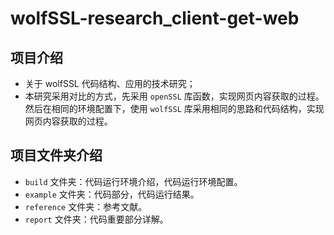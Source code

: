 # wolfSSL-research_client-get-web
## 项目介绍
- 关于 wolfSSL 代码结构、应用的技术研究；
- 本研究采用对比的方式，先采用 ``openSSL`` 库函数，实现网页内容获取的过程。然后在相同的环境配置下，使用 ``wolfSSL`` 库采用相同的思路和代码结构，实现网页内容获取的过程。
## 项目文件夹介绍
- ``build`` 文件夹：代码运行环境介绍，代码运行环境配置。
- ``example`` 文件夹：代码部分，代码运行结果。
- ``reference`` 文件夹：参考文献。
- ``report`` 文件夹：代码重要部分详解。
